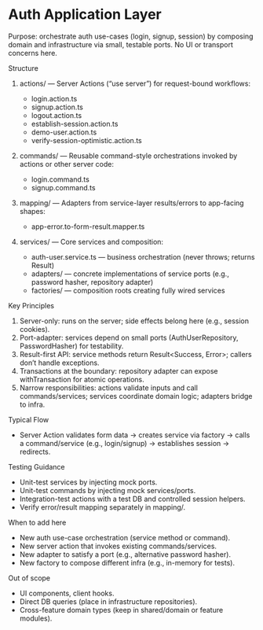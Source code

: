 # Auth Application Layer

Purpose: orchestrate auth use-cases (login, signup, session) by composing domain and infrastructure via small, testable ports. No UI or transport concerns here.

Structure

1. actions/ — Server Actions (“use server”) for request-bound workflows:
   - login.action.ts
   - signup.action.ts
   - logout.action.ts
   - establish-session.action.ts
   - demo-user.action.ts
   - verify-session-optimistic.action.ts

2. commands/ — Reusable command-style orchestrations invoked by actions or other server code:
   - login.command.ts
   - signup.command.ts

3. mapping/ — Adapters from service-layer results/errors to app-facing shapes:
   - app-error.to-form-result.mapper.ts

4. services/ — Core services and composition:
   - auth-user.service.ts — business orchestration (never throws; returns Result)
   - adapters/ — concrete implementations of service ports (e.g., password hasher, repository adapter)
   - factories/ — composition roots creating fully wired services

Key Principles

1. Server-only: runs on the server; side effects belong here (e.g., session cookies).
2. Port-adapter: services depend on small ports (AuthUserRepository, PasswordHasher) for testability.
3. Result-first API: service methods return Result<Success, Error>; callers don’t handle exceptions.
4. Transactions at the boundary: repository adapter can expose withTransaction for atomic operations.
5. Narrow responsibilities: actions validate inputs and call commands/services; services coordinate domain logic; adapters bridge to infra.

Typical Flow

- Server Action validates form data → creates service via factory → calls a command/service (e.g., login/signup) → establishes session → redirects.

Testing Guidance

- Unit-test services by injecting mock ports.
- Unit-test commands by injecting mock services/ports.
- Integration-test actions with a test DB and controlled session helpers.
- Verify error/result mapping separately in mapping/.

When to add here

- New auth use-case orchestration (service method or command).
- New server action that invokes existing commands/services.
- New adapter to satisfy a port (e.g., alternative password hasher).
- New factory to compose different infra (e.g., in-memory for tests).

Out of scope

- UI components, client hooks.
- Direct DB queries (place in infrastructure repositories).
- Cross-feature domain types (keep in shared/domain or feature modules).

